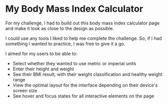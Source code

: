 # My Body Mass Index Calculator

For my challenge, I had to build out this body mass index calculator page and make it look as close to the design as possible.

I could use any tools I liked to help me complete the challenge. So, if I had something I wanted to practice, I was free to give it a go.

I aimed for my users to be able to:

- Select whether they wanted to use metric or imperial units
- Enter their height and weight
- See their BMI result, with their weight classification and healthy weight range
- View the optimal layout for the interface depending on their device's screen size
- See hover and focus states for all interactive elements on the page
